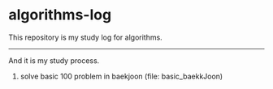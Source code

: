 # algorithms-log
This repository is my study log for algorithms.

----------
And it is my study process.
1. solve basic 100 problem in baekjoon (file: basic_baekkJoon)
